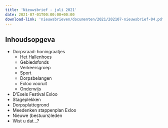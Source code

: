 ```yaml
---
title: 'Nieuwsbrief - juli 2021'
date: 2021-07-01T00:00:00+00:00
download-link: 'nieuwsbrieven/documenten/2021/202107-nieuwsbrief-04.pdf'
---
```


## Inhoudsopgeva

- Dorpsraad: honingraatjes
	- Het Hallenhoes
	- Gebiedsfonds
	- Verkeersgroep
	- Sport
	- Dorpsbelangen
	- Exloo vooruit
	- Onderwijs
- D'Exels Festival Exloo
- Stageplekken
- Dorpsplattegrond
- Meedenken stappenplan Exloo
- Nieuwe (bestuurs)leden
- Wist u dat...?
